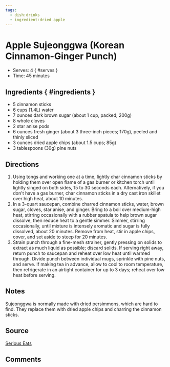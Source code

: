 ```yaml
---
tags:
  - dish:drinks
  - ingredient:dried apple
---
```

# Apple Sujeonggwa (Korean Cinnamon-Ginger Punch)

- Serves: 4
{ #serves }
- Time: 45 minutes

## Ingredients { #ingredients }

- 5 cinnamon sticks
- 6 cups (1.4L) water
- 7 ounces dark brown sugar (about 1 cup, packed; 200g)
- 8 whole cloves
- 2 star anise pods
- 6 ounces fresh ginger (about 3 three-inch pieces; 170g), peeled and thinly sliced
- 3 ounces dried apple chips (about 1.5 cups; 85g)
- 3 tablespoons (30g) pine nuts

## Directions

1. Using tongs and working one at a time, lightly char cinnamon sticks by holding them over open flame of a gas burner or kitchen torch until lightly singed on both sides, 15 to 30 seconds each. Alternatively, if you don't have a gas burner, char cinnamon sticks in a dry cast iron skillet over high heat, about 10 minutes.
2. In a 3-quart saucepan, combine charred cinnamon sticks, water, brown sugar, cloves, star anise, and ginger. Bring to a boil over medium-high heat, stirring occasionally with a rubber spatula to help brown sugar dissolve, then reduce heat to a gentle simmer. Simmer, stirring occasionally, until mixture is intensely aromatic and sugar is fully dissolved, about 20 minutes. Remove from heat, stir in apple chips, cover, and set aside to steep for 20 minutes.
3. Strain punch through a fine-mesh strainer, gently pressing on solids to extract as much liquid as possible; discard solids. If serving right away, return punch to saucepan and reheat over low heat until warmed through. Divide punch between individual mugs, sprinkle with pine nuts, and serve. If making tea in advance, allow to cool to room temperature, then refrigerate in an airtight container for up to 3 days; reheat over low heat before serving.

## Notes

Sujeonggwa is normally made with dried persimmons, which are hard to find. They replace them with dried apple chips and charring the cinnamon sticks.

## Source

[Serious Eats](https://www.seriouseats.com/recipes/2020/11/apple-sujeonggwa-korean-cinnamon-ginger-punch.html)


## Comments


